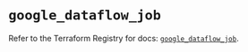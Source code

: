 # `google_dataflow_job`

Refer to the Terraform Registry for docs: [`google_dataflow_job`](https://registry.terraform.io/providers/hashicorp/google/6.30.0/docs/resources/dataflow_job).
